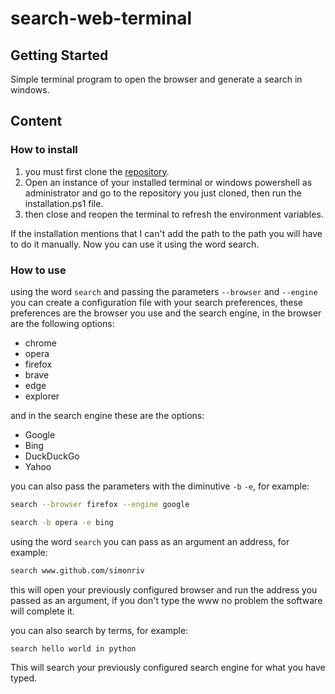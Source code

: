 # search-web-terminal

## Getting Started

Simple terminal program to open the browser and generate a search in windows.

## Content

### How to install

1. you must first clone the [repository](https://github.com/simonriv/search-web-terminal).
2. Open an instance of your installed terminal or windows powershell as administrator and go to the repository you just cloned, then run the installation.ps1 file.
3. then close and reopen the terminal to refresh the environment variables.

If the installation mentions that I can't add the path to the path you will have to do it manually.
Now you can use it using the word search.

### How to use

using the word `search` and passing the parameters `--browser` and `--engine` you can create a configuration file with your search preferences, these preferences are the browser you use and the search engine, in the browser are the following options:

* chrome
* opera
* firefox
* brave
* edge
* explorer

and in the search engine these are the options:

* Google
* Bing
* DuckDuckGo
* Yahoo

you can also pass the parameters with the diminutive `-b` `-e`, for example:

```sh
search --browser firefox --engine google

search -b opera -e bing
```

using the word `search` you can pass as an argument an address, for example:

```sh
search www.github.com/simonriv
```

this will open your previously configured browser and run the address you passed as an argument, if you don't type the www no problem the software will complete it.

you can also search by terms, for example:

```sh
search hello world in python
```

This will search your previously configured search engine for what you have typed.

